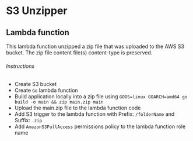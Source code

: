 # S3 Unzipper 
## Lambda function
This lambda function unzipped a zip file that was uploaded to the AWS S3 bucket. The zip file content file(s) content-type is preserved.

###### Instructions
- Create S3 bucket 
- Create `Go` lambda function 
- Build application locally into a zip file using 
`GOOS=linux GOARCH=amd64 go build -o main && zip main.zip main`
- Upload the main.zip file to the lambda function code
- Add S3 trigger to the lambda function with Prefix: `/folderName` and Suffix: `.zip`
- Add `AmazonS3FullAccess` permissions policy to the lambda function role name

